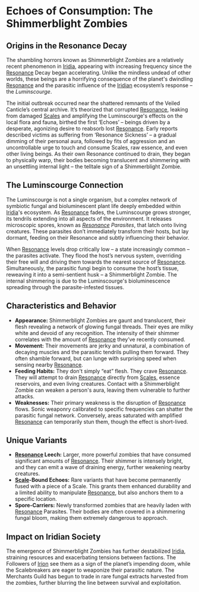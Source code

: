 # Echoes of Consumption: The Shimmerblight Zombies

## Origins in the Resonance Decay

The shambling horrors known as Shimmerblight Zombies are a relatively recent phenomenon in [Iridia](/geography/world/iridia.md), appearing with increasing frequency since the [Resonance](/generated/resonance/resonance.md) Decay began accelerating. Unlike the mindless undead of other worlds, these beings are a horrifying consequence of the planet's dwindling [Resonance](/structure/mechanic/resonance.md) and the parasitic influence of the [Iridian](/being/species/iridian.md) ecosystem’s response – the *Luminscourge*.

The initial outbreak occurred near the shattered remnants of the Veiled Canticle’s central archive. It’s theorized that corrupted [Resonance](/generated/resonance/resonance.md), leaking from damaged [Scales](/geography/landmark/scale.md) and amplifying the Luminscourge's effects on the local flora and fauna, birthed the first ‘Echoes’ – beings driven by a desperate, agonizing desire to reabsorb lost [Resonance](/structure/mechanic/resonance.md). Early reports described victims as suffering from ‘Resonance Sickness’ – a gradual dimming of their personal aura, followed by fits of aggression and an uncontrollable urge to touch and consume Scales, raw essence, and even other living beings. As their own Resonance continued to drain, they began to physically warp, their bodies becoming translucent and shimmering with an unsettling internal light – the telltale sign of a Shimmerblight Zombie.

## The Luminscourge Connection

The Luminscourge is not a single organism, but a complex network of symbiotic fungal and bioluminescent plant life deeply embedded within [Iridia](/geography/world/iridia.md)'s ecosystem. As [Resonance](/generated/resonance/resonance.md) fades, the Luminscourge grows stronger, its tendrils extending into all aspects of the environment. It releases microscopic spores, known as *[Resonance](/structure/mechanic/resonance.md) Parasites*, that latch onto living creatures. These parasites don’t immediately transform their hosts, but lay dormant, feeding on their Resonance and subtly influencing their behavior.

When [Resonance](/generated/resonance/resonance.md) levels drop critically low – a state increasingly common – the parasites activate. They flood the host’s nervous system, overriding their free will and driving them towards the nearest source of [Resonance](/structure/mechanic/resonance.md). Simultaneously, the parasitic fungi begin to consume the host’s tissue, reweaving it into a semi-sentient husk – a Shimmerblight Zombie. The internal shimmering is due to the Luminscourge's bioluminescence spreading through the parasite-infested tissues. 

## Characteristics and Behavior

*   **Appearance:** Shimmerblight Zombies are gaunt and translucent, their flesh revealing a network of glowing fungal threads. Their eyes are milky white and devoid of any recognition. The intensity of their shimmer correlates with the amount of [Resonance](/generated/resonance/resonance.md) they’ve recently consumed.
*   **Movement:** Their movements are jerky and unnatural, a combination of decaying muscles and the parasitic tendrils pulling them forward. They often shamble forward, but can lunge with surprising speed when sensing nearby [Resonance](/generated/resonance/resonance.md).
*   **Feeding Habits:** They don't simply “eat” flesh. They crave [Resonance](/generated/resonance/resonance.md). They will attempt to drain [Resonance](/structure/mechanic/resonance.md) directly from [Scales](/geography/landmark/scale.md), essence reservoirs, and even living creatures. Contact with a Shimmerblight Zombie can weaken a person's aura, leaving them vulnerable to further attacks.
*   **Weaknesses:** Their primary weakness is the disruption of [Resonance](/generated/resonance/resonance.md) flows. Sonic weaponry calibrated to specific frequencies can shatter the parasitic fungal network. Conversely, areas saturated with amplified [Resonance](/structure/mechanic/resonance.md) can temporarily stun them, though the effect is short-lived.

## Unique Variants

*   **[Resonance](/generated/resonance/resonance.md) Leech:** Larger, more powerful zombies that have consumed significant amounts of [Resonance](/structure/mechanic/resonance.md). Their shimmer is intensely bright, and they can emit a wave of draining energy, further weakening nearby creatures.
*   **[Scale](/geography/landmark/scale.md)-Bound Echoes:** Rare variants that have become permanently fused with a piece of a Scale. This grants them enhanced durability and a limited ability to manipulate [Resonance](/generated/resonance/resonance.md), but also anchors them to a specific location.
*   **Spore-Carriers:** Newly transformed zombies that are heavily laden with [Resonance](/generated/resonance/resonance.md) Parasites. Their bodies are often covered in a shimmering fungal bloom, making them extremely dangerous to approach.

## Impact on Iridian Society

The emergence of Shimmerblight Zombies has further destabilized [Iridia](/geography/world/iridia.md), straining resources and exacerbating tensions between factions. The Followers of [Irion](/being/deity/irion.md) see them as a sign of the planet’s impending doom, while the Scalebreakers are eager to weaponize their parasitic nature. The Merchants Guild has begun to trade in rare fungal extracts harvested from the zombies, further blurring the line between survival and exploitation.
